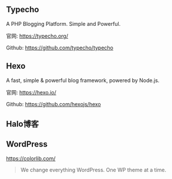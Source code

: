 ## Typecho

A PHP Blogging Platform. Simple and Powerful.

官网: https://typecho.org/

Github: https://github.com/typecho/typecho

## Hexo

A fast, simple & powerful blog framework, powered by Node.js.

官网: https://hexo.io/

Github: https://github.com/hexojs/hexo

## Halo博客


## WordPress

https://colorlib.com/
> We change everything WordPress.
One WP theme at a time.